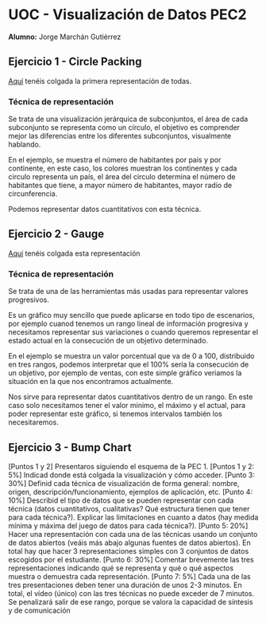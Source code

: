 # UOC - Visualización de Datos PEC2
**Alumno:** Jorge Marchán Gutiérrez

## Ejercicio 1 - Circle Packing
[Aquí](!https://jorma16.github.io/circle_packing.html) tenéis colgada la primera representación de todas.
### Técnica de representación
Se trata de una visualización jerárquica de subconjuntos, el área de cada subconjunto se representa como un círculo, el objetivo es comprender mejor las diferencias entre los diferentes subconjuntos, visualmente hablando.

En el ejemplo, se muestra el número de habitantes por pais y por continente, en este caso, los colores muestran los continentes y cada circulo representa un país, el área del circulo determina el número de habitantes que tiene, a mayor número de habitantes, mayor radio de circunferencia.

Podemos representar datos cuantitativos con esta técnica.

## Ejercicio 2 - Gauge
[Aquí](!https://jorma16.github.io/gauge.html) tenéis colgada esta representación
### Técnica de representación
Se trata de una de las herramientas más usadas para representar valores progresivos.

Es un gráfico muy sencillo que puede aplicarse en todo tipo de escenarios, por ejemplo cuanod tenemos un rango lineal de información progresiva y necesitamos representar sus variaciones o cuando queremos representar el estado actual en la consecución de un objetivo determinado.

En el ejemplo se muestra un valor porcentual que va de 0 a 100, distribuido en tres rangos, podemos interpretar que el 100% sería la consecución de un objetivo, por ejemplo de ventas, con este simple gráfico veriamos la situación en la que nos encontramos actualmente.

Nos sirve para representar datos cuantitativos dentro de un rango. En este caso solo necesitamos tener el valor minimo, el máximo y el actual, para poder representar este gráfico, si tenemos intervalos también los necesitaremos.
## Ejercicio 3 - Bump Chart


[Puntos 1 y 2] Presentaros siguiendo el esquema de la PEC 1.
[Puntos 1 y 2: 5%] Indicad donde está colgada la visualización y cómo  acceder.
[Punto 3: 30%] Definid cada técnica de visualización de forma general: nombre, origen, descripción/funcionamiento, ejemplos de aplicación, etc.
[Punto 4: 10%] Describid el tipo de datos que se pueden representar con cada técnica (datos cuantitativos, cualitativas? Qué estructura tienen que tener para cada técnica?). Explicar las limitaciones en cuanto a datos (hay medida mínima y máxima del juego de datos para cada técnica?).
[Punto 5: 20%] Hacer una representación con cada una de las técnicas usando un conjunto de datos abiertos (veáis más abajo algunas fuentes de datos abiertos). En total hay que hacer 3 representaciones simples con 3 conjuntos de datos escogidos por el estudiante.
[Punto 6: 30%] Comentar brevemente las tres representaciones indicando qué se representa y qué o qué aspectos muestra o demuestra cada representación. 
[Punto 7: 5%] Cada una de las tres presentaciones deben tener una duración de unos 2-3 minutos. En total, el vídeo (único) con las tres técnicas no puede exceder de 7 minutos. Se penalizará salir de ese rango, porque se valora la capacidad de síntesis y de comunicación
